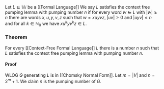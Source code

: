 Let $L\subseteq \mathbb{W}$ be a [[Formal Language]]
We say $L$ satisfies the context free pumping lemma with pumping number $n$ if for every word $w\in L$ with $\lvert w \rvert\geq n$ there are words $x,u,y,v,z$ such that $w=xuyvz$, $\lvert uv \rvert>0$ and $\lvert uyv \rvert\leq n$ and for all $k\in \mathbb{N}_{0}$ we have $xu^kyv^kz\in L$.

### Theorem
For every [[Context-Free Formal Language]] $L$ there is a number $n$ such that $L$ satisfies the context free pumping lemma with pumping number $n$.
#### Proof
WLOG $G$ generating $L$ is in [[Chomsky Normal Form]].
Let $m=\lvert V \rvert$ and $n=2^m+1$. We claim $n$ is the pumping number of $G$.
